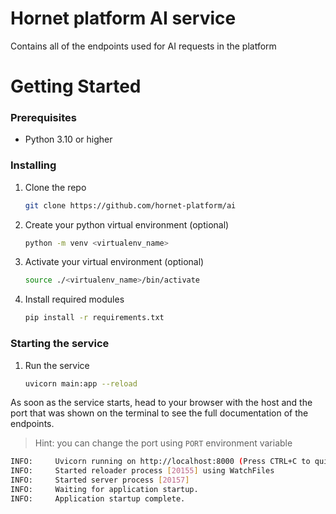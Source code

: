 # Hornet platform AI service

Contains all of the endpoints used for AI requests in the platform

# Getting Started

### Prerequisites

* Python 3.10 or higher

### Installing

1. Clone the repo
   ```sh
   git clone https://github.com/hornet-platform/ai
   ```
2. Create your python virtual environment (optional)
   ```sh
   python -m venv <virtualenv_name>
   ```
3. Activate your virtual environment (optional)
   ```sh
   source ./<virtualenv_name>/bin/activate
   ```
4. Install required modules
   ```sh
   pip install -r requirements.txt
   ```
   
### Starting the service

1. Run the service
   ```sh
   uvicorn main:app --reload
   ```

As soon as the service starts, head to your browser with the host and the port that was shown on the terminal to see the full documentation of the endpoints.
> Hint: you can change the port using `PORT` environment variable
```sh
INFO:     Uvicorn running on http://localhost:8000 (Press CTRL+C to quit)
INFO:     Started reloader process [20155] using WatchFiles
INFO:     Started server process [20157]
INFO:     Waiting for application startup.
INFO:     Application startup complete.
```
